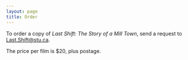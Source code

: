 ```yaml
---
layout: page
title: Order
---
```


<p>
    To order a copy of <em>Last Shift: The Story of a Mill Town</em>, send a request to
    <a href="mailto:Last.Shift@stu.ca">Last.Shift@stu.ca</a>.
</p>
<p>
    The price per film is $20, plus postage.
</p>
